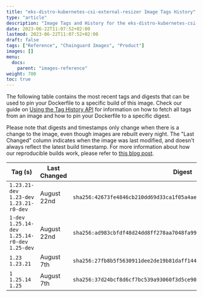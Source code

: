 ```yaml
---
title: "eks-distro-kubernetes-csi-external-resizer Image Tags History"
type: "article"
description: "Image Tags and History for the eks-distro-kubernetes-csi-external-resizer Chainguard Image"
date: 2023-06-22T11:07:52+02:00
lastmod: 2023-06-22T11:07:52+02:00
draft: false
tags: ["Reference", "Chainguard Images", "Product"]
images: []
menu:
  docs:
    parent: "images-reference"
weight: 700
toc: true
---
```


The following table contains the most recent tags and digests that can be used to pin your Dockerfile to a specific build of this image. Check our guide on [Using the Tag History API](/chainguard/chainguard-images/using-the-tag-history-api/) for information on how to fetch all tags from an image and how to pin your Dockerfile to a specific digest.

Please note that digests and timestamps only change when there is a change to the image, even though images are rebuilt every night. The "Last Changed" column indicates when the image was last modified, and doesn't always reflect the latest build timestamp. For more information about how our reproducible builds work, please refer to [this blog post](https://www.chainguard.dev/unchained/reproducing-chainguards-reproducible-image-builds).

| Tag (s)                                            | Last Changed | Digest                                                                    |
|----------------------------------------------------|--------------|---------------------------------------------------------------------------|
|  `1.23.21-dev` `1.23-dev` `1.23.21-r0-dev`         | August 22nd  | `sha256:42673fe4846cb210dd69d33ca1f05a4ae1d5e8cce0bc22cd09c348993a0903c5` |
|  `1-dev` `1.25.14-dev` `1.25.14-r0-dev` `1.25-dev` | August 22nd  | `sha256:ad983cbfdf48d24dd8ff278aa7048fa99a3a9843231b7def2bfb39c2a3313f6b` |
|  `1.23` `1.23.21`                                  | August 7th   | `sha256:27fb8b5f5630911dee2de19b81daff144ff0206383e332aaff85db1ee9d493b9` |
|  `1` `1.25.14` `1.25`                              | August 7th   | `sha256:37d24bcf8d6cf7bc539a93060f3d5ce90561c2eb22a64965f13f65181f3d858d` |
